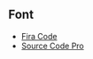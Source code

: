 ## Font

* [Fira Code](https://github.com/tonsky/FiraCode)
* [Source Code Pro](https://github.com/adobe-fonts/source-code-pro)



